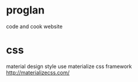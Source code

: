 # proglan
code and cook website

# css
material design style
use materialize css framework http://materializecss.com/